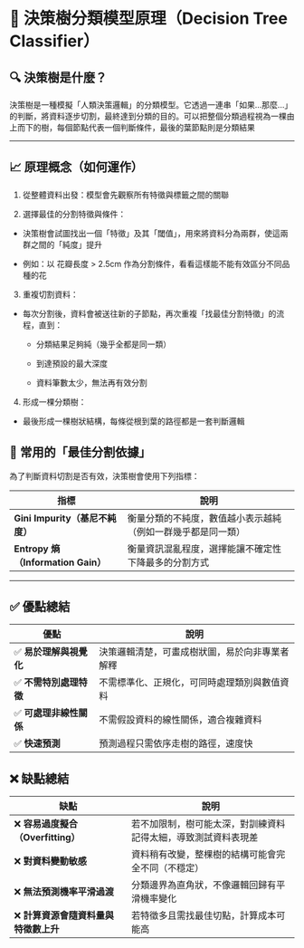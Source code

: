 # 🌳 決策樹分類模型原理（Decision Tree Classifier）

## 🔍 決策樹是什麼？

決策樹是一種模擬「人類決策邏輯」的分類模型。它透過一連串「如果...那麼...」的判斷，將資料逐步切割，最終達到分類的目的。可以把整個分類過程視為一棵由上而下的樹，每個節點代表一個判斷條件，最後的葉節點則是分類結果

---

## 📈 原理概念（如何運作）

1. 從整體資料出發：模型會先觀察所有特徵與標籤之間的關聯

2. 選擇最佳的分割特徵與條件：

- 決策樹會試圖找出一個「特徵」及其「閾值」，用來將資料分為兩群，使這兩群之間的「純度」提升

- 例如：以 花瓣長度 > 2.5cm 作為分割條件，看看這樣能不能有效區分不同品種的花

3. 重複切割資料：

- 每次分割後，資料會被送往新的子節點，再次重複「找最佳分割特徵」的流程，直到：

    - 分類結果足夠純（幾乎全都是同一類）

    - 到達預設的最大深度

    - 資料筆數太少，無法再有效分割

4. 形成一棵分類樹：

- 最後形成一棵樹狀結構，每條從根到葉的路徑都是一套判斷邏輯

## 📏 常用的「最佳分割依據」

為了判斷資料切割是否有效，決策樹會使用下列指標：

| 指標                              | 說明                             |
| ------------------------------- | ------------------------------ |
| **Gini Impurity（基尼不純度）**        | 衡量分類的不純度，數值越小表示越純（例如一群幾乎都是同一類） |
| **Entropy 熵（Information Gain）** | 衡量資訊混亂程度，選擇能讓不確定性下降最多的分割方式     |

---

## ✅ 優點總結

| 優點             | 說明                      |
| -------------- | ----------------------- |
| ✅ **易於理解與視覺化** | 決策邏輯清楚，可畫成樹狀圖，易於向非專業者解釋 |
| ✅ **不需特別處理特徵** | 不需標準化、正規化，可同時處理類別與數值資料  |
| ✅ **可處理非線性關係** | 不需假設資料的線性關係，適合複雜資料      |
| ✅ **快速預測**     | 預測過程只需依序走樹的路徑，速度快       |

## ❌ 缺點總結

| 缺點                        | 說明                              |
| ------------------------- | ------------------------------- |
| ❌ **容易過度擬合（Overfitting）** | 若不加限制，樹可能太深，對訓練資料記得太細，導致測試資料表現差 |
| ❌ **對資料變動敏感**             | 資料稍有改變，整棵樹的結構可能會完全不同（不穩定）       |
| ❌ **無法預測機率平滑過渡**          | 分類邊界為直角狀，不像邏輯回歸有平滑機率變化          |
| ❌ **計算資源會隨資料量與特徵數上升**     | 若特徵多且需找最佳切點，計算成本可能高             |
